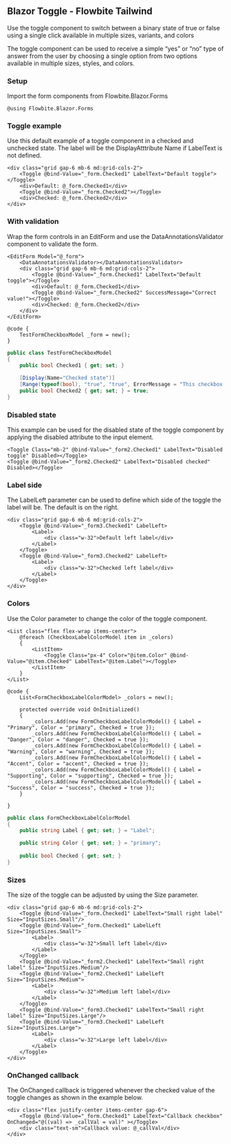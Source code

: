 ## Blazor Toggle - Flowbite Tailwind

Use the toggle component to switch between a binary state of true or false using a single click available in multiple sizes, variants, and colors

The toggle component can be used to receive a simple “yes” or “no” type of answer from the user by choosing a single option from two options available in multiple sizes, styles, and colors.

### Setup
Import the form components from Flowbite.Blazor.Forms

```razor
@using Flowbite.Blazor.Forms
```

### Toggle example
Use this default example of a toggle component in a checked and unchecked state. The label will be the DisplayAtttribute Name if LabelText is not defined.
    
```razor
<div class="grid gap-6 mb-6 md:grid-cols-2">
    <Toggle @bind-Value="_form.Checked1" LabelText="Default toggle"></Toggle>
    <div>Default: @_form.Checked1</div>
    <Toggle @bind-Value="_form.Checked2"></Toggle>
    <div>Checked: @_form.Checked2</div>
</div>
```
    
    
### With validation
Wrap the form controls in an EditForm and use the DataAnnotationsValidator component to validate the form.

```razor
<EditForm Model="@_form">
    <DataAnnotationsValidator></DataAnnotationsValidator>
    <div class="grid gap-6 mb-6 md:grid-cols-2">
        <Toggle @bind-Value="_form.Checked1" LabelText="Default toggle"></Toggle>
        <div>Default: @_form.Checked1</div>
        <Toggle @bind-Value="_form.Checked2" SuccessMessage="Correct value!"></Toggle>
        <div>Checked: @_form.Checked2</div>
    </div>
</EditForm>

@code {
    TestFormCheckboxModel _form = new();
} 
```

```csharp
public class TestFormCheckboxModel
{
    public bool Checked1 { get; set; }

    [Display(Name="Checked state")]
    [Range(typeof(bool), "true", "true", ErrorMessage = "This checkbox must be true.")]
    public bool Checked2 { get; set; } = true;
}
```

### Disabled state
This example can be used for the disabled state of the toggle component by applying the disabled attribute to the input element.
 
```razor
<Toggle Class="mb-2" @bind-Value="_form2.Checked1" LabelText="Disabled toggle" Disabled></Toggle>
<Toggle @bind-Value="_form2.Checked2" LabelText="Disabled checked" Disabled></Toggle>
```

### Label side
The LabelLeft parameter can be used to define which side of the toggle the label will be. The default is on the right.
  
```razor
<div class="grid gap-6 mb-6 md:grid-cols-2">
    <Toggle @bind-Value="_form3.Checked1" LabelLeft>
        <Label>
            <div class="w-32">Default left label</div>
        </Label>
    </Toggle>
    <Toggle @bind-Value="_form3.Checked2" LabelLeft>
        <Label>
            <div class="w-32">Checked left label</div>
        </Label>
    </Toggle>
</div>
```

### Colors
Use the Color parameter to change the color of the toggle component.
    
```razor
<List class="flex flex-wrap items-center">
    @foreach (CheckboxLabelColorModel item in _colors)
    {
        <ListItem>
            <Toggle Class="px-4" Color="@item.Color" @bind-Value="@item.Checked" LabelText="@item.Label"></Toggle>
        </ListItem>
    }
</List>
```
```razor
@code {
    List<FormCheckboxLabelColorModel> _colors = new();

    protected override void OnInitialized()
    {
        _colors.Add(new FormCheckboxLabelColorModel() { Label = "Primary", Color = "primary", Checked = true });
        _colors.Add(new FormCheckboxLabelColorModel() { Label = "Danger", Color = "danger", Checked = true });
        _colors.Add(new FormCheckboxLabelColorModel() { Label = "Warning", Color = "warning", Checked = true });
        _colors.Add(new FormCheckboxLabelColorModel() { Label = "Accent", Color = "accent", Checked = true });
        _colors.Add(new FormCheckboxLabelColorModel() { Label = "Supporting", Color = "supporting", Checked = true });
        _colors.Add(new FormCheckboxLabelColorModel() { Label = "Success", Color = "success", Checked = true });
    }

}
```
```csharp
public class FormCheckboxLabelColorModel
{
    public string Label { get; set; } = "Label";

    public string Color { get; set; } = "primary";
    
    public bool Checked { get; set; }
}
```

### Sizes
The size of the toggle can be adjusted by using the Size parameter.
    
```razor
<div class="grid gap-6 mb-6 md:grid-cols-2">
    <Toggle @bind-Value="_form.Checked1" LabelText="Small right label" Size="InputSizes.Small"/>
    <Toggle @bind-Value="_form.Checked1" LabelLeft Size="InputSizes.Small">
        <Label>
            <div class="w-32">Small left label</div>
        </Label>
    </Toggle>
    <Toggle @bind-Value="_form2.Checked1" LabelText="Small right label" Size="InputSizes.Medium"/>
    <Toggle @bind-Value="_form2.Checked1" LabelLeft Size="InputSizes.Medium">
        <Label>
            <div class="w-32">Medium left label</div>
        </Label>
    </Toggle>
    <Toggle @bind-Value="_form3.Checked1" LabelText="Small right label" Size="InputSizes.Large"/>
    <Toggle @bind-Value="_form3.Checked1" LabelLeft Size="InputSizes.Large">
        <Label>
            <div class="w-32">Large left label</div>
        </Label>
    </Toggle>
</div>
```
    
### OnChanged callback
The OnChanged callback is triggered whenever the checked value of the toggle changes as shown in the example below.
    
```razor
<div class="flex justify-center items-center gap-6">
    <Toggle @bind-Value="_form.Checked1" LabelText="Callback checkbox" OnChanged="@((val) => _callVal = val)" ></Toggle>
    <div class="text-sm">Callback value: @_callVal</div>
</div>
```